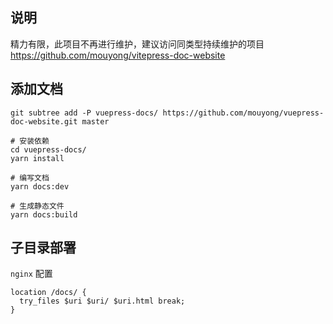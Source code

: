 ## 说明

精力有限，此项目不再进行维护，建议访问同类型持续维护的项目 https://github.com/mouyong/vitepress-doc-website

## 添加文档

```
git subtree add -P vuepress-docs/ https://github.com/mouyong/vuepress-doc-website.git master

# 安装依赖
cd vuepress-docs/
yarn install

# 编写文档
yarn docs:dev

# 生成静态文件
yarn docs:build
```

## 子目录部署

`nginx` 配置
```
location /docs/ {
  try_files $uri $uri/ $uri.html break;
}
```
